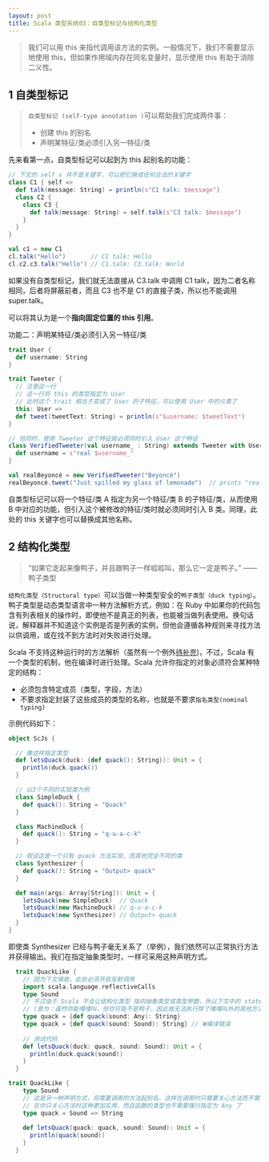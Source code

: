 ```yaml
---
layout: post
title: Scala 类型系统03：自类型标记与结构化类型
---
```

>  我们可以用 this 来指代调用该方法的实例。一般情况下，我们不需要显示地使用 this，但如果作用域内存在同名变量时，显示使用 this 有助于消除二义性。

## 1 自类型标记

>
>  `自类型标记 (self-type annotation )`可以帮助我们完成两件事：
>
>  * 创建 this 的别名
>  * 声明某特征/类必须引入另一特征/类

先来看第一点，自类型标记可以起到为 this 起别名的功能：

```scala
// 下文的 self v 并不是关键字，可以把它换成任何合法的关键字
class C1 { self =>
  def talk(message: String) = println(s"C1 talk: $message")
  class C2 {
    class C3 {
      def talk(message: String) = self.talk(s"C3 talk: $message")
    }
  }
}

val c1 = new C1
cl.talk("Hello")       // C1 talk: Hello    
cl.c2.c3.talk("Hello") // C1.talk: C3.talk: World
```

如果没有自类型标记，我们就无法直接从 C3.talk 中调用 C1 talk，因为二者名称相同，后者将屏蔽前者，而且 C3 也不是 C1 的直接子类，所以也不能调用 super.talk。

可以将其认为是一个**指向固定位置的 this 引用**。

功能二：声明某特征/类必须引入另一特征/类

```scala
trait User {
  def username: String
}

trait Tweeter {
  // 注意这一行
  // 这一行将 this 的类型指定为 User
  // 此时这个 trait 相当于变成了 User 的子特征，可以使用 User 中的元素了
  this: User =>
  def tweet(tweetText: String) = println(s"$username: $tweetText")
}

// 但同时，使用 Tweeter 这个特征就必须同时引入 User 这个特征
class VerifiedTweeter(val username_ : String) extends Tweeter with User {
  def username = s"real $username_"
}

val realBeyoncé = new VerifiedTweeter("Beyoncé")
realBeyoncé.tweet("Just spilled my glass of lemonade")  // prints "real Beyoncé: Just spilled my glass of lemonade"
```

自类型标记可以将一个特征/类 A 指定为另一个特征/类 B 的子特征/类，从而使用 B 中对应的功能，但引入这个被修改的特征/类时就必须同时引入 B 类。同理，此处的 this 关键字也可以替换成其他名称。

## 2 结构化类型

> “如果它走起来像鸭子，并且跟鸭子一样呱呱叫，那么它一定是鸭子。” —— 鸭子类型


`结构化类型（Structural type）`可以当做一种类型安全的`鸭子类型（duck typing）`。鸭子类型是动态类型语言中一种方法解析方式，例如：在 Ruby 中如果你的代码包含有列表相关的操作时，即使他不是真正的列表，也能被当做列表使用。换句话说，解释器并不知道这个实例是否是列表的实例，但他会遵循各种规则来寻找方法以供调用，或在找不到方法时对失败进行处理。

Scala 不支持这种运行时的方法解析（虽然有一个例外[待补充](#))，不过，Scala 有一个类型的机制，他在编译时进行处理。Scala 允许你指定的对象必须符合某种特定的结构：

* 必须包含特定成员（类型，字段，方法）
* 不要求指定封装了这些成员的类型的名称，也就是不要求`指名类型(nominal typing)`

示例代码如下：

```scala
object ScJs {

  // 像这样指定类型
  def letsQuack(duck: {def quack(): String}): Unit = {
    println(duck.quack())
  }

  // 以3个不同的实现类为例
  class SimpleDuck {
    def quack(): String = "Quack"
  }

  class MachineDuck {
    def quack(): String = "q-u-a-c-k"
  }

  // 假设这是一个只有 quack 方法实现，而其他完全不同的类
  class Synthesizer {
    def quack(): String = "Output> quack"
  }

  def main(args: Array[String]): Unit = {
    letsQuack(new SimpleDuck)  // Quack
    letsQuack(new MachineDuck) // q-u-a-c-k
    letsQuack(new Synthesizer) // Output> quack
  }
}
```

即使类 Synthesizer 已经与鸭子毫无关系了（举例），我们依然可以正常执行方法并获得输出。我们在指定抽象类型时，一样可采用这种声明方式。

```scala
  trait QuackLike {
    // 因为下文缘故，此处必须开启反射调用
    import scala.language.reflectiveCalls
    type Sound
    // 不过由于 Scala 不会让结构化类型 指向抽象类型或类型参数，所以下文中的 state 必须指定一个已经存在的类型
    // (意为：虽然你能嘎嘎叫，但你可能不是鸭子，因此我无法执行除了嘎嘎叫外的其他方法，需要强制指明这是鸭子之后才可以)
    type quack = {def quack(sound: Any): String}
    type quack = {def quack(sound: Sound): String} // ❌编译错误
    
    // 测试代码
    def letsQuack(duck: quack, sound: Sound): Unit = {
      println(duck.quack(sound))
    }
  }

trait QuackLike {
    type Sound
    // 这是另一种声明方式，将需要调用的方法起别名，这样在调用时只需要关心方法而不需要关心类型
    // 在你只关心方法时这种更加实用，而且函数的类型也不需要强行指定为 Any 了
    type quack = Sound => String
  
    def letsQuack(quack: quack, sound: Sound): Unit = {
      println(quack(sound))
    }
  }
```
